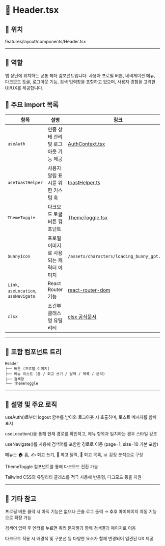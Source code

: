 # 📄 Header.tsx
## 📁 위치
features/layout/components/Header.tsx

---

## 🧭 역할
앱 상단에 위치하는 공통 헤더 컴포넌트입니다.
사용자 프로필 버튼, 네비게이션 메뉴, 다크모드 토글, 로그아웃 기능, 검색 입력창을 포함하고 있으며, 사용자 경험을 고려한 UI/UX를 제공합니다.

## 🔗 주요 import 목록
| 항목                                   | 설명                    | 링크                                                           |
| ------------------------------------ | --------------------- | ------------------------------------------------------------ |
| `useAuth`                            | 인증 상태 관리 및 로그아웃 기능 제공 | [AuthContext.tsx](../../../features/auth/context/AuthContext.tsx.md)  |
| `useToastHelper`                     | 사용자 알림 표시를 위한 커스텀 훅   | [toastHelper.ts](../../../features/toast/utils/toastHelper.ts.md)     |
| `ThemeToggle`                        | 다크모드 토글 버튼 컴포넌트       | [ThemeToggle.tsx](../../../features/ui/components/ThemeToggle.tsx.md) |
| `bunnyIcon`                          | 프로필 이미지로 사용되는 캐릭터 이미지 | `/assets/characters/loading_bunny_gpt.png`                   |
| `Link`, `useLocation`, `useNavigate` | React Router 기능       | [react-router-dom](https://reactrouter.com/en/main)          |
| `clsx`                               | 조건부 클래스명 유틸리티         | [clsx 공식문서](https://www.npmjs.com/package/clsx)              |

---

## 🧩 포함 컴포넌트 트리
```text
Header
├── 버튼 (프로필 이미지)
├── 메뉴 리스트 (홈 / 회고 쓰기 / 달력 / 목록 / 분석)
├── 검색창
└── ThemeToggle
```
---

## 📝 설명 및 주요 로직
useAuth()로부터 logout 함수를 받아와 로그아웃 시 호출하며, 토스트 메시지를 함께 표시

useLocation()을 통해 현재 경로를 확인하고, 메뉴 항목과 일치하는 경우 스타일 강조

useNavigate()를 사용해 검색어를 포함한 경로로 이동 (page=1, size=10 기본 포함)

메뉴는 🏠 홈, ✍️ 회고 쓰기, 📆 회고 달력, 📜 회고 목록, 📊 감정 분석으로 구성

ThemeToggle 컴포넌트를 통해 다크모드 전환 가능

Tailwind CSS의 유틸리티 클래스를 적극 사용해 반응형, 다크모드 등을 지원

---

## 📌 기타 참고
프로필 버튼 클릭 시 아직 기능은 없으나 콘솔 로그 출력 → 추후 마이페이지 이동 기능으로 확장 가능

검색어 입력 후 엔터를 누르면 쿼리 문자열과 함께 검색결과 페이지로 이동

다크모드 적용 시 배경색 및 구분선 등 다양한 요소가 함께 변경되어 일관된 UX 제공